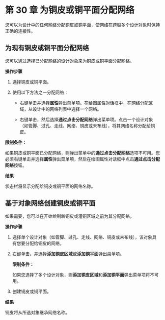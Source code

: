 # 第 30 章 为铜皮或铜平面分配网络

您可以为设计中的任何网络分配铜皮或铜平面，使网络在跨越多个设计对象时保持正确的连接性。

## 为现有铜皮或铜平面分配网络

您可以通过选择已分配网络的设计对象来为铜皮或铜平面分配网络。

**操作步骤**

1. 选择铜皮或铜平面。

2. 使用以下方法之一分配网络：

	- 右键单击并选择**属性**弹出菜单项。在绘图属性对话框中，在网络分配区域，从设计中的网络列表中选择一个网络。

	- 右键单击，然后选择**通过点击分配网络**弹出菜单项。点击一个设计对象（如管脚、过孔、走线、网络、铜皮或未布线），将其网络名称分配给铜皮。


**限制条件：**

如果铜皮或铜平面已分配网络，则弹出菜单中的**通过点击分配网络**选项不可用。您必须右键单击并选择**属性**弹出菜单项，然后在绘图属性对话框中点击**通过点击分配网络**按钮。

**结果**

状态栏将显示分配给铜皮或铜平面的网络名称。

## 基于对象网络创建铜皮或铜平面

如果需要，您可以在开始绘制新铜皮或灌铜区域之前为其分配网络。

**操作步骤**

1. 选择单个设计对象（如管脚、过孔、走线、网络、铜皮或未布线），该对象具有您要分配给铜皮的网络。

2. 右键单击，并选择**添加铜皮区域**或**添加铜平面**弹出菜单项。

   **限制条件：**

   如果您选择了多个设计对象，则**添加铜皮区域**和**添加铜平面**弹出菜单项将不可用。

3. 创建铜皮或铜平面。

**结果**

铜皮将从所选对象继承网络名称。